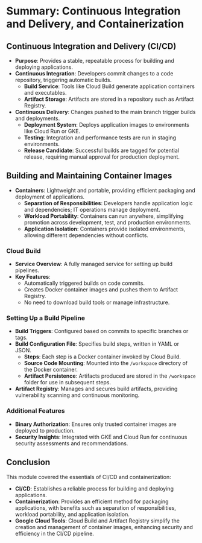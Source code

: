 # Summary: Continuous Integration and Delivery, and Containerization

## Continuous Integration and Delivery (CI/CD)
- **Purpose**: Provides a stable, repeatable process for building and deploying applications.
- **Continuous Integration**: Developers commit changes to a code repository, triggering automatic builds.
  - **Build Service**: Tools like Cloud Build generate application containers and executables.
  - **Artifact Storage**: Artifacts are stored in a repository such as Artifact Registry.
- **Continuous Delivery**: Changes pushed to the main branch trigger builds and deployments.
  - **Deployment System**: Deploys application images to environments like Cloud Run or GKE.
  - **Testing**: Integration and performance tests are run in staging environments.
  - **Release Candidate**: Successful builds are tagged for potential release, requiring manual approval for production deployment.

## Building and Maintaining Container Images
- **Containers**: Lightweight and portable, providing efficient packaging and deployment of applications.
  - **Separation of Responsibilities**: Developers handle application logic and dependencies; IT operations manage deployment.
  - **Workload Portability**: Containers can run anywhere, simplifying promotion across development, test, and production environments.
  - **Application Isolation**: Containers provide isolated environments, allowing different dependencies without conflicts.

### Cloud Build
- **Service Overview**: A fully managed service for setting up build pipelines.
- **Key Features**:
  - Automatically triggered builds on code commits.
  - Creates Docker container images and pushes them to Artifact Registry.
  - No need to download build tools or manage infrastructure.

### Setting Up a Build Pipeline
- **Build Triggers**: Configured based on commits to specific branches or tags.
- **Build Configuration File**: Specifies build steps, written in YAML or JSON.
  - **Steps**: Each step is a Docker container invoked by Cloud Build.
  - **Source Code Mounting**: Mounted into the `/workspace` directory of the Docker container.
  - **Artifact Persistence**: Artifacts produced are stored in the `/workspace` folder for use in subsequent steps.
- **Artifact Registry**: Manages and secures build artifacts, providing vulnerability scanning and continuous monitoring.

### Additional Features
- **Binary Authorization**: Ensures only trusted container images are deployed to production.
- **Security Insights**: Integrated with GKE and Cloud Run for continuous security assessments and recommendations.

## Conclusion
This module covered the essentials of CI/CD and containerization:
- **CI/CD**: Establishes a reliable process for building and deploying applications.
- **Containerization**: Provides an efficient method for packaging applications, with benefits such as separation of responsibilities, workload portability, and application isolation.
- **Google Cloud Tools**: Cloud Build and Artifact Registry simplify the creation and management of container images, enhancing security and efficiency in the CI/CD pipeline.